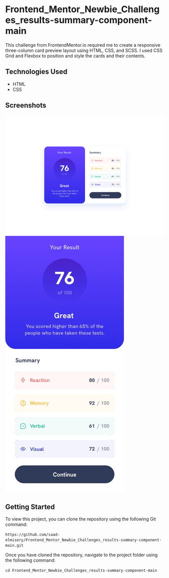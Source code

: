 # Frontend_Mentor_Newbie_Challenges_results-summary-component-main

This challenge from FrontendMentor.io required me to create a responsive three-column card preview layout using HTML, CSS, and SCSS. I used CSS Grid and Flexbox to position and style the cards and their contents.

## Technologies Used

- HTML
- CSS


## Screenshots

![Desktop View](/design/desktop-design.jpg)
![Mobile View](/design/mobile-design.jpg)

## Getting Started

To view this project, you can clone the repository using the following Git command:

```https://github.com/saad-elmisery/Frontend_Mentor_Newbie_Challenges_results-summary-component-main.git```

Once you have cloned the repository, navigate to the project folder using the following command:

```cd Frontend_Mentor_Newbie_Challenges_results-summary-component-main```

